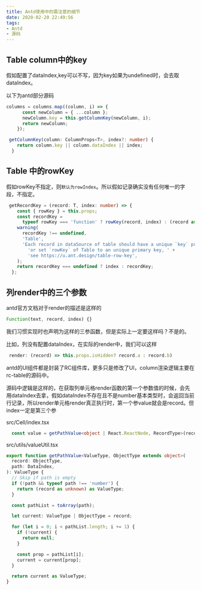```yaml
---
title: Antd使用中的需注意的细节
date: 2020-02-20 22:49:56
tags:
- Antd
- 源码
---
```


## Table column中的key

假如配置了dataIndex,key可以不写，因为key如果为undefined时，会去取dataIndex。

以下为antd部分源码

```typescript
columns = columns.map((column, i) => {
      const newColumn = { ...column };
      newColumn.key = this.getColumnKey(newColumn, i);
      return newColumn;
    });
```
```typescript
 getColumnKey(column: ColumnProps<T>, index?: number) {
    return column.key || column.dataIndex || index;
  }
```
##  Table 中的rowKey
假如rowKey不指定，则`默认为rowIndex`。所以假如记录确实没有任何唯一的字段，不指定。

```typescript
 getRecordKey = (record: T, index: number) => {
    const { rowKey } = this.props;
    const recordKey =
      typeof rowKey === 'function' ? rowKey(record, index) : (record as any)[rowKey!];
    warning(
      recordKey !== undefined,
      'Table',
      'Each record in dataSource of table should have a unique `key` prop, ' +
        'or set `rowKey` of Table to an unique primary key, ' +
        'see https://u.ant.design/table-row-key',
    );
    return recordKey === undefined ? index : recordKey;
  };
```


##  列render中的三个参数

antd官方文档对于render的描述是这样的

```typescript
Function(text, record, index) {}	
```
我们习惯实现时也声明为这样的三参函数，但是实际上一定要这样吗？不是的。

比如，列没有配置dataIndex，在实际的render中，我们可以这样

```typescript
 render: (record) => this.props.isHidden? record.a : record.b)
```

antd的UI组件都是封装了RC组件库，更多只是修改了UI，column渲染逻辑主要在rc-table的源码中。

源码中逻辑是这样的，在获取列单元格render函数的第一个参数值的时候，会先用dataIndex去拿，假如dataIndex不存在且不是number基本类型时，会返回当前行记录，所以render单元格render真正执行时，第一个参value就会是record。但index一定是第三个参



src/Cell/index.tsx

```typescript
  const value = getPathValue<object | React.ReactNode, RecordType>(record, dataIndex);
```
src/utils/valueUtil.tsx

```typescript
export function getPathValue<ValueType, ObjectType extends object>(
  record: ObjectType,
  path: DataIndex,
): ValueType {
  // Skip if path is empty
  if (!path && typeof path !== 'number') {
    return (record as unknown) as ValueType;
  }

  const pathList = toArray(path);

  let current: ValueType | ObjectType = record;

  for (let i = 0; i < pathList.length; i += 1) {
    if (!current) {
      return null;
    }

    const prop = pathList[i];
    current = current[prop];
  }

  return current as ValueType;
}
```
